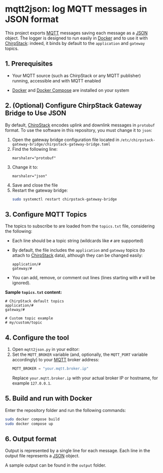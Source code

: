 # mqtt2json: log MQTT messages in JSON format

This project exports [MQTT](https://mqtt.org) messages saving each message as a [JSON](https://www.json.org) object.
The logger is designed to run easily in [Docker](https://www.docker.com) and to use it with [ChirpStack](https://www.chirpstack.io): indeed, it binds by default to the `application` and `gateway` topics.

## 1. Prerequisites

- Your MQTT source (such as ChirpStack or any MQTT publisher) running, accessible and with MQTT enabled

- [Docker](https://www.docker.com) and [Docker Compose](https://docs.docker.com/compose/) are installed on your system

## 2. (Optional) Configure ChirpStack Gateway Bridge to Use JSON

By default, [ChirpStack](https://www.chirpstack.io) encodes uplink and downlink messages in `protobuf` format.
To use the software in this repository, you must change it to `json`:

1. Open the gateway bridge configuration file located in `/etc/chirpstack-gateway-bridge/chirpstack-gateway-bridge.toml`
2. Find the following line:
    ```
    marshaler="protobuf"
    ```
3. Change it to:
    ```
    marshaler="json"
    ```
4. Save and close the file
5. Restart the gateway bridge:
    ```bash
    sudo systemctl restart chirpstack-gateway-bridge
    ```

## 3. Configure MQTT Topics

The topics to subscribe to are loaded from the `topics.txt` file, considering the following:

* Each line should be a topic string (wildcards like `#` are supported)

* By default, the file includes the `application` and `gateway` topics (to attach to [ChirpStack](https://www.chirpstack.io) data), although they can be changed easily:

  ```
  application/#
  gateway/#
  ```

* You can add, remove, or comment out lines (lines starting with `#` will be ignored).

**Sample `topics.txt` content:**

```
# ChirpStack default topics
application/#
gateway/#

# Custom topic example
# my/custom/topic
```

## 4. Configure the tool

1. Open `mqtt2json.py` in your editor:
2. Set the `MQTT_BROKER` variable (and, optionally, the `MQTT_PORT` variable accordingly) to your [MQTT](https://mqtt.org) broker address:
    ```python
    MQTT_BROKER = "your.mqtt.broker.ip"
    ```
    Replace `your.mqtt.broker.ip` with your actual broker IP or hostname, for example `127.0.0.1`.


## 5. Build and run with Docker

Enter the repository folder and run the following commands:
```bash
sudo docker compose build
sudo docker compose up
```

## 6. Output format

Output is represented by a single line for each message.
Each line in the output file represents a [JSON](https://www.json.org) object.

A sample output can be found in the `output` folder.
